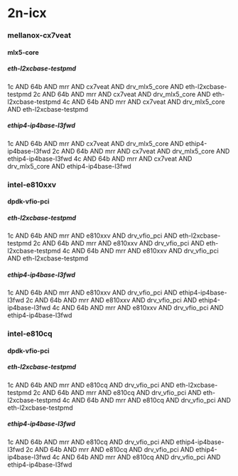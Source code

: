 # 2n-icx
### mellanox-cx7veat
#### mlx5-core
##### eth-l2xcbase-testpmd
1c AND 64b AND mrr AND cx7veat AND drv_mlx5_core AND eth-l2xcbase-testpmd
2c AND 64b AND mrr AND cx7veat AND drv_mlx5_core AND eth-l2xcbase-testpmd
4c AND 64b AND mrr AND cx7veat AND drv_mlx5_core AND eth-l2xcbase-testpmd
##### ethip4-ip4base-l3fwd
1c AND 64b AND mrr AND cx7veat AND drv_mlx5_core AND ethip4-ip4base-l3fwd
2c AND 64b AND mrr AND cx7veat AND drv_mlx5_core AND ethip4-ip4base-l3fwd
4c AND 64b AND mrr AND cx7veat AND drv_mlx5_core AND ethip4-ip4base-l3fwd
### intel-e810xxv
#### dpdk-vfio-pci
##### eth-l2xcbase-testpmd
1c AND 64b AND mrr AND e810xxv AND drv_vfio_pci AND eth-l2xcbase-testpmd
2c AND 64b AND mrr AND e810xxv AND drv_vfio_pci AND eth-l2xcbase-testpmd
4c AND 64b AND mrr AND e810xxv AND drv_vfio_pci AND eth-l2xcbase-testpmd
##### ethip4-ip4base-l3fwd
1c AND 64b AND mrr AND e810xxv AND drv_vfio_pci AND ethip4-ip4base-l3fwd
2c AND 64b AND mrr AND e810xxv AND drv_vfio_pci AND ethip4-ip4base-l3fwd
4c AND 64b AND mrr AND e810xxv AND drv_vfio_pci AND ethip4-ip4base-l3fwd
### intel-e810cq
#### dpdk-vfio-pci
##### eth-l2xcbase-testpmd
1c AND 64b AND mrr AND e810cq AND drv_vfio_pci AND eth-l2xcbase-testpmd
2c AND 64b AND mrr AND e810cq AND drv_vfio_pci AND eth-l2xcbase-testpmd
4c AND 64b AND mrr AND e810cq AND drv_vfio_pci AND eth-l2xcbase-testpmd
##### ethip4-ip4base-l3fwd
1c AND 64b AND mrr AND e810cq AND drv_vfio_pci AND ethip4-ip4base-l3fwd
2c AND 64b AND mrr AND e810cq AND drv_vfio_pci AND ethip4-ip4base-l3fwd
4c AND 64b AND mrr AND e810cq AND drv_vfio_pci AND ethip4-ip4base-l3fwd